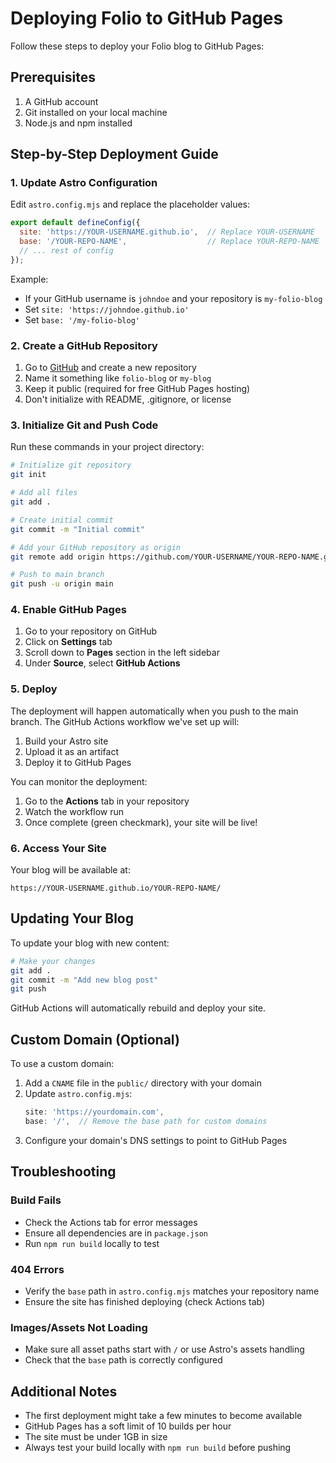 # Deploying Folio to GitHub Pages

Follow these steps to deploy your Folio blog to GitHub Pages:

## Prerequisites

1. A GitHub account
2. Git installed on your local machine
3. Node.js and npm installed

## Step-by-Step Deployment Guide

### 1. Update Astro Configuration

Edit `astro.config.mjs` and replace the placeholder values:

```javascript
export default defineConfig({
  site: 'https://YOUR-USERNAME.github.io',  // Replace YOUR-USERNAME
  base: '/YOUR-REPO-NAME',                  // Replace YOUR-REPO-NAME
  // ... rest of config
});
```

Example:
- If your GitHub username is `johndoe` and your repository is `my-folio-blog`
- Set `site: 'https://johndoe.github.io'`
- Set `base: '/my-folio-blog'`

### 2. Create a GitHub Repository

1. Go to [GitHub](https://github.com) and create a new repository
2. Name it something like `folio-blog` or `my-blog`
3. Keep it public (required for free GitHub Pages hosting)
4. Don't initialize with README, .gitignore, or license

### 3. Initialize Git and Push Code

Run these commands in your project directory:

```bash
# Initialize git repository
git init

# Add all files
git add .

# Create initial commit
git commit -m "Initial commit"

# Add your GitHub repository as origin
git remote add origin https://github.com/YOUR-USERNAME/YOUR-REPO-NAME.git

# Push to main branch
git push -u origin main
```

### 4. Enable GitHub Pages

1. Go to your repository on GitHub
2. Click on **Settings** tab
3. Scroll down to **Pages** section in the left sidebar
4. Under **Source**, select **GitHub Actions**

### 5. Deploy

The deployment will happen automatically when you push to the main branch. The GitHub Actions workflow we've set up will:

1. Build your Astro site
2. Upload it as an artifact
3. Deploy it to GitHub Pages

You can monitor the deployment:
1. Go to the **Actions** tab in your repository
2. Watch the workflow run
3. Once complete (green checkmark), your site will be live!

### 6. Access Your Site

Your blog will be available at:
```
https://YOUR-USERNAME.github.io/YOUR-REPO-NAME/
```

## Updating Your Blog

To update your blog with new content:

```bash
# Make your changes
git add .
git commit -m "Add new blog post"
git push
```

GitHub Actions will automatically rebuild and deploy your site.

## Custom Domain (Optional)

To use a custom domain:

1. Add a `CNAME` file in the `public/` directory with your domain
2. Update `astro.config.mjs`:
   ```javascript
   site: 'https://yourdomain.com',
   base: '/',  // Remove the base path for custom domains
   ```
3. Configure your domain's DNS settings to point to GitHub Pages

## Troubleshooting

### Build Fails
- Check the Actions tab for error messages
- Ensure all dependencies are in `package.json`
- Run `npm run build` locally to test

### 404 Errors
- Verify the `base` path in `astro.config.mjs` matches your repository name
- Ensure the site has finished deploying (check Actions tab)

### Images/Assets Not Loading
- Make sure all asset paths start with `/` or use Astro's assets handling
- Check that the `base` path is correctly configured

## Additional Notes

- The first deployment might take a few minutes to become available
- GitHub Pages has a soft limit of 10 builds per hour
- The site must be under 1GB in size
- Always test your build locally with `npm run build` before pushing